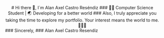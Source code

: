 <center>
# Hi there 👀, I´m Alan Axel Castro Reséndiz
### 🧑‍💻 Computer Science Student | 🌏 Developing for a better world
### Also, I truly appreciate you taking the time to explore my portfolio. Your interest means the world to me. 👩‍💻🚀
</center>
### Sincerely,
### Alan Axel Castro Resendiz
<!--
**alancasre133/alancasre133** is a ✨ _special_ ✨ repository because its `README.md` (this file) appears on your GitHub profile.

Here are some ideas to get you started:

- 🔭 I’m currently working on ...
- 🌱 I’m currently learning ...
- 👯 I’m looking to collaborate on ...
- 🤔 I’m looking for help with ...
- 💬 Ask me about ...
- 📫 How to reach me: ...
- 😄 Pronouns: ...
- ⚡ Fun fact: ...
-->
